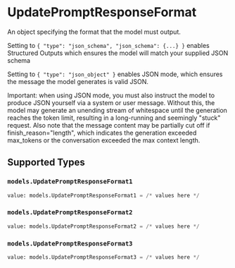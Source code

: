 # UpdatePromptResponseFormat

An object specifying the format that the model must output. 

 Setting to `{ "type": "json_schema", "json_schema": {...} }` enables Structured Outputs which ensures the model will match your supplied JSON schema 

 Setting to `{ "type": "json_object" }` enables JSON mode, which ensures the message the model generates is valid JSON.

Important: when using JSON mode, you must also instruct the model to produce JSON yourself via a system or user message. Without this, the model may generate an unending stream of whitespace until the generation reaches the token limit, resulting in a long-running and seemingly "stuck" request. Also note that the message content may be partially cut off if finish_reason="length", which indicates the generation exceeded max_tokens or the conversation exceeded the max context length.


## Supported Types

### `models.UpdatePromptResponseFormat1`

```python
value: models.UpdatePromptResponseFormat1 = /* values here */
```

### `models.UpdatePromptResponseFormat2`

```python
value: models.UpdatePromptResponseFormat2 = /* values here */
```

### `models.UpdatePromptResponseFormat3`

```python
value: models.UpdatePromptResponseFormat3 = /* values here */
```

